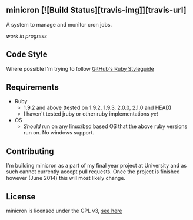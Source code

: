 minicron [![Build Status][travis-img]][travis-url]
---------

A system to manage and monitor cron jobs.

*work in progress*

Code Style
----------

Where possible I'm trying to follow [GitHub's Ruby Styleguide](https://github.com/styleguide/ruby "GitHub's Ruby Styleguide")

Requirements
-------------

- Ruby
  - 1.9.2 and above (tested on 1.9.2, 1.9.3, 2.0.0, 2.1.0 and HEAD)
  - I haven't tested jruby or other ruby implementations *yet*
- OS
  - *Should* run on any linux/bsd based OS that the above ruby versions run on. No windows support.

Contributing
------------

I'm building minicron as a part of my final year project at University and as such cannot currently accept pull requests. Once the project is finished however (June 2014) this will most likely change.

License
--------

minicron is licensed under the GPL v3, [see here](https://github.com/jamesrwhite/minicron/blob/master/LICENSE "see here")
